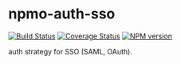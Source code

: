 # npmo-auth-sso

[![Build Status](https://travis-ci.org/npm/npmo-auth-sso.png)](https://travis-ci.org/npm/npmo-auth-sso)
[![Coverage Status](https://coveralls.io/repos/npm/npmo-auth-sso/badge.svg?branch=)](https://coveralls.io/r/npm/npmo-auth-sso?branch=master)
[![NPM version](https://img.shields.io/npm/v/npmo-auth-sso.svg)](https://www.npmjs.com/package/npmo-auth-sso)

auth strategy for SSO (SAML, OAuth).
